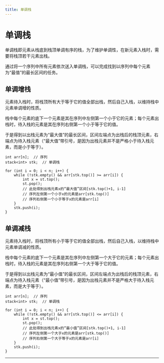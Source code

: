 ```yaml
---
title: 单调栈
---
```


# 单调栈

<script type="text/javascript" src="/include/head.js"></script>

单调栈即元素从栈底到栈顶单调有序的栈，为了维护单调性，在新元素入栈时，需要将栈顶若干元素出栈。

通过将一个序列中所有元素依次送入单调栈，可以完成找到以序列中每个元素为“最值”的最长区间的任务。

## 单调增栈

元素待入栈时，将栈顶所有大于等于它的值全部出栈，然后自己入栈，以维持栈中元素单调增的性质。

栈中每个元素的底下一个元素是其在序列中左侧第一个小于它的元素；每个元素出栈时，待入栈的元素是其在序列右侧第一个小于等于它的值。

于是得到以出栈元素为“最大值”的最长区间，区间左端点为出栈后的栈顶元素，右端点为待入栈元素（“最大值”带引号，是因为出栈元素并不是严格小于待入栈元素，而是小于等于）。

```
int arr[n];  // 序列
stack<int> stk;  // 单调栈

for (int i = 0; i < n; i++) {
    while (!stk.empty() && arr[stk.top()] >= arr[i]) {
        int x = st.top();
        st.pop();
        // 此处得到出栈元素x的“最大值”区间[stk.top()+1, i-1]
        // 序列左侧第一个小于x的元素是arr[stk.top()]
        // 序列右侧第一个小于等于x的元素是arr[i]
    }
    stk.push(i);
}
```

## 单调减栈

元素待入栈时，将栈顶所有小于等于它的值全部出栈，然后自己入栈，以维持栈中元素单调减的性质。

栈中每个元素的底下一个元素是其在序列中左侧第一个大于它的元素；每个元素出栈时，待入栈的元素是其在序列右侧第一个大于等于它的值。

于是得到以出栈元素为“最小值”的最长区间，区间左端点为出栈后的栈顶元素，右端点为待入栈元素（“最小值”带引号，是因为出栈元素并不是严格大于待入栈元素，而是大于等于）。

```
int arr[n];  // 序列
stack<int> stk;  // 单调栈

for (int i = 0; i < n; i++) {
    while (!stk.empty() && arr[stk.top()] <= arr[i]) {
        int x = st.top();
        st.pop();
        // 此处得到出栈元素x的“最小值”区间[stk.top()+1, i-1]
        // 序列左侧第一个大于x的元素是arr[stk.top()]
        // 序列右侧第一个大于等于x的元素是arr[i]
    }
    stk.push(i);
}
```

---

<script type="text/javascript" src="/include/tail.js"></script>
